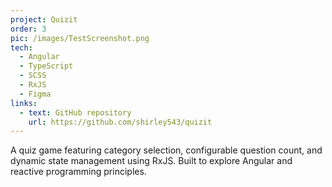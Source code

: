 ```yaml
---
project: Quizit
order: 3
pic: /images/TestScreenshot.png
tech:
  - Angular
  - TypeScript
  - SCSS
  - RxJS
  - Figma
links:
  - text: GitHub repository
    url: https://github.com/shirley543/quizit
---
```


A quiz game featuring category selection, configurable question count, and dynamic state management using RxJS. Built to explore Angular and reactive programming principles.

